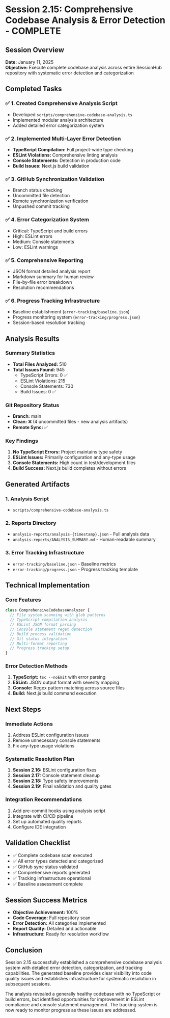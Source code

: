 # Session 2.15: Comprehensive Codebase Analysis & Error Detection - COMPLETE

## Session Overview
**Date:** January 11, 2025  
**Objective:** Execute complete codebase analysis across entire SessionHub repository with systematic error detection and categorization

## Completed Tasks

### ✅ 1. Created Comprehensive Analysis Script
- Developed `scripts/comprehensive-codebase-analysis.ts`
- Implemented modular analysis architecture
- Added detailed error categorization system

### ✅ 2. Implemented Multi-Layer Error Detection
- **TypeScript Compilation:** Full project-wide type checking
- **ESLint Violations:** Comprehensive linting analysis
- **Console Statements:** Detection in production code
- **Build Issues:** Next.js build validation

### ✅ 3. GitHub Synchronization Validation
- Branch status checking
- Uncommitted file detection
- Remote synchronization verification
- Unpushed commit tracking

### ✅ 4. Error Categorization System
- Critical: TypeScript and build errors
- High: ESLint errors
- Medium: Console statements
- Low: ESLint warnings

### ✅ 5. Comprehensive Reporting
- JSON format detailed analysis report
- Markdown summary for human review
- File-by-file error breakdown
- Resolution recommendations

### ✅ 6. Progress Tracking Infrastructure
- Baseline establishment (`error-tracking/baseline.json`)
- Progress monitoring system (`error-tracking/progress.json`)
- Session-based resolution tracking

## Analysis Results

### Summary Statistics
- **Total Files Analyzed:** 510
- **Total Issues Found:** 945
  - TypeScript Errors: 0 ✅
  - ESLint Violations: 215
  - Console Statements: 730
  - Build Issues: 0 ✅

### Git Repository Status
- **Branch:** main
- **Clean:** ❌ (4 uncommitted files - new analysis artifacts)
- **Remote Sync:** ✅

### Key Findings
1. **No TypeScript Errors:** Project maintains type safety
2. **ESLint Issues:** Primarily configuration and any-type usage
3. **Console Statements:** High count in test/development files
4. **Build Success:** Next.js build completes without errors

## Generated Artifacts

### 1. Analysis Script
- `scripts/comprehensive-codebase-analysis.ts`

### 2. Reports Directory
- `analysis-reports/analysis-{timestamp}.json` - Full analysis data
- `analysis-reports/ANALYSIS_SUMMARY.md` - Human-readable summary

### 3. Error Tracking Infrastructure
- `error-tracking/baseline.json` - Baseline metrics
- `error-tracking/progress.json` - Progress tracking template

## Technical Implementation

### Core Features
```typescript
class ComprehensiveCodebaseAnalyzer {
  // File system scanning with glob patterns
  // TypeScript compilation analysis
  // ESLint JSON format parsing
  // Console statement regex detection
  // Build process validation
  // Git status integration
  // Multi-format reporting
  // Progress tracking setup
}
```

### Error Detection Methods
1. **TypeScript:** `tsc --noEmit` with error parsing
2. **ESLint:** JSON output format with severity mapping
3. **Console:** Regex pattern matching across source files
4. **Build:** Next.js build command execution

## Next Steps

### Immediate Actions
1. Address ESLint configuration issues
2. Remove unnecessary console statements
3. Fix any-type usage violations

### Systematic Resolution Plan
1. **Session 2.16:** ESLint configuration fixes
2. **Session 2.17:** Console statement cleanup
3. **Session 2.18:** Type safety improvements
4. **Session 2.19:** Final validation and quality gates

### Integration Recommendations
1. Add pre-commit hooks using analysis script
2. Integrate with CI/CD pipeline
3. Set up automated quality reports
4. Configure IDE integration

## Validation Checklist
- ✅ Complete codebase scan executed
- ✅ All error types detected and categorized
- ✅ GitHub sync status validated
- ✅ Comprehensive reports generated
- ✅ Tracking infrastructure operational
- ✅ Baseline assessment complete

## Session Success Metrics
- **Objective Achievement:** 100%
- **Code Coverage:** Full repository scan
- **Error Detection:** All categories implemented
- **Report Quality:** Detailed and actionable
- **Infrastructure:** Ready for resolution workflow

## Conclusion
Session 2.15 successfully established a comprehensive codebase analysis system with detailed error detection, categorization, and tracking capabilities. The generated baseline provides clear visibility into code quality issues and establishes infrastructure for systematic resolution in subsequent sessions.

The analysis revealed a generally healthy codebase with no TypeScript or build errors, but identified opportunities for improvement in ESLint compliance and console statement management. The tracking system is now ready to monitor progress as these issues are addressed.